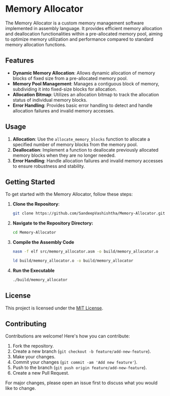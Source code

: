 # Memory Allocator

The Memory Allocator is a custom memory management software implemented in assembly language. It provides efficient memory allocation and deallocation functionalities within a pre-allocated memory pool, aiming to optimize memory utilization and performance compared to standard memory allocation functions.

## Features

- **Dynamic Memory Allocation**: Allows dynamic allocation of memory blocks of fixed size from a pre-allocated memory pool.
- **Memory Pool Management**: Manages a contiguous block of memory, subdividing it into fixed-size blocks for allocation.
- **Allocation Bitmap**: Utilizes an allocation bitmap to track the allocation status of individual memory blocks.
- **Error Handling**: Provides basic error handling to detect and handle allocation failures and invalid memory accesses.

## Usage

1. **Allocation**: Use the `allocate_memory_blocks` function to allocate a specified number of memory blocks from the memory pool.
2. **Deallocation**: Implement a function to deallocate previously allocated memory blocks when they are no longer needed.
3. **Error Handling**: Handle allocation failures and invalid memory accesses to ensure robustness and stability.

## Getting Started

To get started with the Memory Allocator, follow these steps:

1. **Clone the Repository**: 
   ```bash
   git clone https://github.com/SandeepVashishtha/Memory-Allocator.git

2. **Navigate to the Repository Directory:**
   ```bash
   cd Memory-Allocator

3. **Compile the Assembly Code**
    ```bash
    nasm -f elf src/memory_allocator.asm -o build/memory_allocator.o
    ```
    ```bash
    ld build/memory_allocator.o -o build/memory_allocator

4. **Run the Executable**
   ```bash
   ./build/memory_allocator

## License

This project is licensed under the [MIT License](LICENSE).

## Contributing

Contributions are welcome! Here's how you can contribute:

1. Fork the repository.
2. Create a new branch (`git checkout -b feature/add-new-feature`).
3. Make your changes.
4. Commit your changes (`git commit -am 'Add new feature'`).
5. Push to the branch (`git push origin feature/add-new-feature`).
6. Create a new Pull Request.

For major changes, please open an issue first to discuss what you would like to change.




